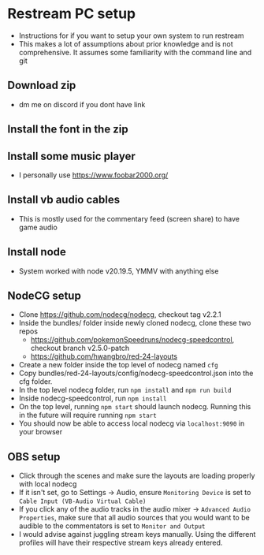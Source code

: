 # Restream PC setup
- Instructions for if you want to setup your own system to run restream
- This makes a lot of assumptions about prior knowledge and is not comprehensive. It assumes some familiarity with the command line and git

## Download zip
- dm me on discord if you dont have link

## Install the font in the zip

## Install some music player
- I personally use https://www.foobar2000.org/

## Install vb audio cables
- This is mostly used for the commentary feed (screen share) to have game audio

## Install node
- System worked with node v20.19.5, YMMV with anything else

## NodeCG setup
- Clone https://github.com/nodecg/nodecg, checkout tag v2.2.1
- Inside the bundles/ folder inside newly cloned nodecg, clone these two repos
    - https://github.com/pokemonSpeedruns/nodecg-speedcontrol, checkout branch v2.5.0-patch
    - https://github.com/hwangbro/red-24-layouts
- Create a new folder inside the top level of nodecg named `cfg`
- Copy bundles/red-24-layouts/config/nodecg-speedcontrol.json into the cfg folder.
- In the top level nodecg folder, run `npm install` and `npm run build`
- Inside nodecg-speedcontrol, run `npm install`
- On the top level, running `npm start` should launch nodecg. Running this in the future will require running `npm start`
- You should now be able to access local nodecg via `localhost:9090` in your browser

## OBS setup
- Click through the scenes and make sure the layouts are loading properly with local nodecg
- If it isn't set, go to Settings -> Audio, ensure `Monitoring Device` is set to `Cable Input (VB-Audio Virtual Cable)`
- If you click any of the audio tracks in the audio mixer -> `Advanced Audio Properties`, make sure that all audio sources that you would want to be audible to the commentators is set to `Monitor and Output`
- I would advise against juggling stream keys manually. Using the different profiles will have their respective stream keys already entered.
